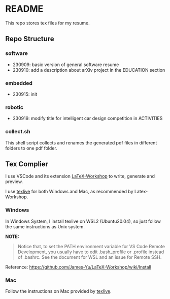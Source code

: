 # README

This repo stores tex files for my resume.

## Repo Structure

### software
- 230909: basic version of general software resume
- 230910: add a description about arXiv project in the EDUCATION section

### embedded
- 230915: init

### robotic
- 230919: modify title for intelligent car design competition in ACTIVITIES

### collect.sh

This shell script collects and renames the generated pdf files in different folders to one pdf folder.

## Tex Complier

I use VSCode and its extension [LaTeX-Workshop](https://github.com/James-Yu/LaTeX-Workshop/wiki/Install) to write, generate and preview.

I use [texlive](https://www.tug.org/texlive/) for both Windows and Mac, as recommended by Latex-Workshop.

### Windows
In Windows System, I install texlive on WSL2 (Ubuntu20.04), so just follow the same instructions as Unix system.

**NOTE:**
> Notice that, to set the PATH environment variable for VS Code Remote Development, you usually have to edit .bash_profile or .profile instead of .bashrc. See the document for WSL and an issue for Remote SSH. 

Reference: https://github.com/James-Yu/LaTeX-Workshop/wiki/Install

### Mac

Follow the instructions on Mac provided by [texlive](https://www.tug.org/texlive/).